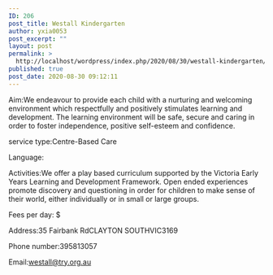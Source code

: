 ```yaml
---
ID: 206
post_title: Westall Kindergarten
author: yxia0053
post_excerpt: ""
layout: post
permalink: >
  http://localhost/wordpress/index.php/2020/08/30/westall-kindergarten/
published: true
post_date: 2020-08-30 09:12:11
---
```

Aim:We endeavour to provide each child with a nurturing and welcoming environment which respectfully and positively stimulates learning and development. The learning environment will be safe, secure and caring in order to foster independence, positive self-esteem and confidence.

service type:Centre-Based Care

Language:

Activities:We offer a play based curriculum supported by the Victoria Early Years Learning and Development Framework. Open ended experiences promote discovery and questioning in order for children to make sense of their world, either individually or in small or large groups.

Fees per day: $

Address:35 Fairbank RdCLAYTON SOUTHVIC3169

Phone number:395813057

Email:westall@try.org.au